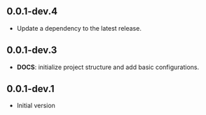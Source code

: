 ## 0.0.1-dev.4

 - Update a dependency to the latest release.

## 0.0.1-dev.3

 - **DOCS**: initialize project structure and add basic configurations.

## 0.0.1-dev.1

* Initial version

